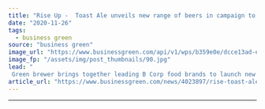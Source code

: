 ```yaml
---
title: "Rise Up -  Toast Ale unveils new range of beers in campaign to transform food system"
date: "2020-11-26"
tags: 
  - business green
source: "business green"
image_url: "https://www.businessgreen.com/api/v1/wps/b359e0e/dcce13ad-eabd-46c3-b1de-b269182af7f8/1/Toast-185x114.jpg"
image_fp: "/assets/img/post_thumbnails/90.jpg"
lead: "
 Green brewer brings together leading B Corp food brands to launch new campaign to raise awareness of sector's huge environmental impacts ..."
article_url: "https://www.businessgreen.com/news/4023897/rise-toast-ale-unveils-range-beers-campaign-transform-food"
---
```


---

